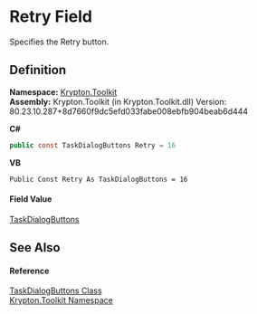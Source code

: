 # Retry Field


Specifies the Retry button.



## Definition
**Namespace:** <a href="79d2eac2-21f4-54ff-7552-b20c33c30600.md">Krypton.Toolkit</a>  
**Assembly:** Krypton.Toolkit (in Krypton.Toolkit.dll) Version: 80.23.10.287+8d7660f9dc5efd033fabe008ebfb904beab6d444

**C#**
``` C#
public const TaskDialogButtons Retry = 16
```
**VB**
``` VB
Public Const Retry As TaskDialogButtons = 16
```



#### Field Value
<a href="df351125-7dc4-40e5-522d-a50a0002ae2c.md">TaskDialogButtons</a>

## See Also


#### Reference
<a href="df351125-7dc4-40e5-522d-a50a0002ae2c.md">TaskDialogButtons Class</a>  
<a href="79d2eac2-21f4-54ff-7552-b20c33c30600.md">Krypton.Toolkit Namespace</a>  
